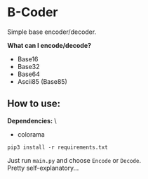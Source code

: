 # B-Coder
Simple base encoder/decoder.

**What can I encode/decode?**
- Base16
- Base32
- Base64
- Ascii85 (Base85)


## How to use:
**Dependencies:** \
- colorama

``pip3 install -r requirements.txt``

Just run ``main.py`` and choose `Encode` or `Decode`. \
Pretty self-explanatory...
